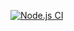 [![Node.js CI](https://github.com/Mandisa2526/settings-bill-expressjs/actions/workflows/node.js.yml/badge.svg)](https://github.com/Mandisa2526/settings-bill-expressjs/actions/workflows/node.js.yml)